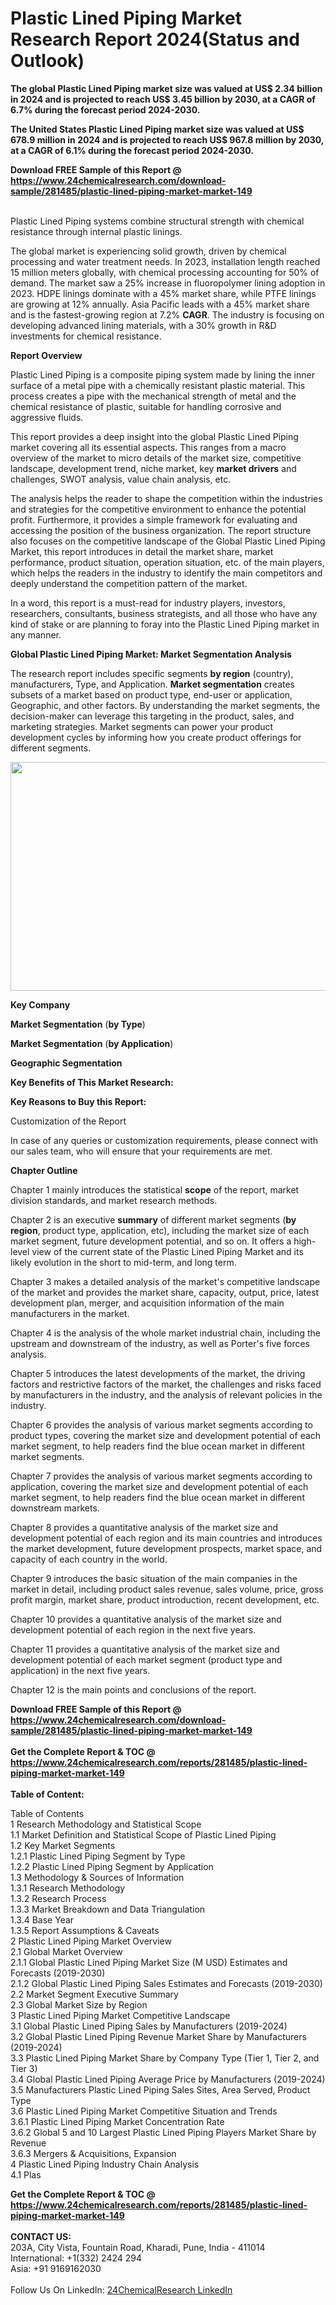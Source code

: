<h1>Plastic Lined Piping Market Research Report 2024(Status and Outlook)</h1><p><strong>The global Plastic Lined Piping market size was valued at US$ 2.34 billion in 2024 and is projected to reach US$ 3.45 billion by 2030, at a CAGR of 6.7% during the forecast period 2024-2030.</strong></p><p>
</p><p><strong>The United States Plastic Lined Piping market size was valued at US$ 678.9 million in 2024 and is projected to reach US$ 967.8 million by 2030, at a CAGR of 6.1% during the forecast period 2024-2030.</strong></p><div><b>Download FREE Sample of this Report @ 
            <a href="https://www.24chemicalresearch.com/download-sample/281485/plastic-lined-piping-market-market-149">
            https://www.24chemicalresearch.com/download-sample/281485/plastic-lined-piping-market-market-149</a></b></div><br><p>
</p><p>Plastic Lined Piping systems combine structural strength with chemical resistance through internal plastic linings.</p><p>
</p><p>The global market is experiencing solid growth, driven by chemical processing and water treatment needs. In 2023, installation length reached 15 million meters globally, with chemical processing accounting for 50% of demand. The market saw a 25% increase in fluoropolymer lining adoption in 2023. HDPE linings dominate with a 45% market share, while PTFE linings are growing at 12% annually. Asia Pacific leads with a 45% market share and is the fastest-growing region at 7.2% <strong>CAGR</strong>. The industry is focusing on developing advanced lining materials, with a 30% growth in R&amp;D investments for chemical resistance.</p><p>
</p><p><strong>Report Overview</strong></p><p>
</p><p></p><p>
</p><p>Plastic Lined Piping is a composite piping system made by lining the inner surface of a metal pipe with a chemically resistant plastic material. This process creates a pipe with the mechanical strength of metal and the chemical resistance of plastic, suitable for handling corrosive and aggressive fluids.</p><p>
</p><p>This report provides a deep insight into the global Plastic Lined Piping market covering all its essential aspects. This ranges from a macro overview of the market to micro details of the market size, competitive landscape, development trend, niche market, key <strong>market drivers</strong> and challenges, SWOT analysis, value chain analysis, etc.</p><p>
</p><p>The analysis helps the reader to shape the competition within the industries and strategies for the competitive environment to enhance the potential profit. Furthermore, it provides a simple framework for evaluating and accessing the position of the business organization. The report structure also focuses on the competitive landscape of the Global Plastic Lined Piping Market, this report introduces in detail the market share, market performance, product situation, operation situation, etc. of the main players, which helps the readers in the industry to identify the main competitors and deeply understand the competition pattern of the market.</p><p>
</p><p>In a word, this report is a must-read for industry players, investors, researchers, consultants, business strategists, and all those who have any kind of stake or are planning to foray into the Plastic Lined Piping market in any manner.</p><p>
</p><p><strong>Global Plastic Lined Piping Market: Market Segmentation Analysis</strong></p><p>
</p><p>The research report includes specific segments <strong>by region</strong> (country), manufacturers, Type, and Application. <strong>Market segmentation</strong> creates subsets of a market based on product type, end-user or application, Geographic, and other factors. By understanding the market segments, the decision-maker can leverage this targeting in the product, sales, and marketing strategies. Market segments can power your product development cycles by informing how you create product offerings for different segments.</p><p>
</p><p><img alt="" src="https://24chemicalresearch.com/assets/report-images/PlasticLinedPipingMarket.png" style="height:366px; width:731px"></p><p>
</p><p><strong>Key Company</strong></p><p>
</p><p>
</p><p><strong>Market Segmentation</strong> (<strong>by Type</strong>)</p><p>
</p><p>
</p><p><strong>Market Segmentation</strong> (<strong>by Application</strong>)</p><p>
</p><p>
</p><p><strong>Geographic Segmentation</strong></p><p>
</p><p>
</p><p><strong>Key Benefits of This Market Research:</strong></p><p>
</p><p>
</p><p><strong>Key Reasons to Buy this Report:</strong></p><p>
</p><p>
</p><p>Customization of the Report</p><p>
</p><p>In case of any queries or customization requirements, please connect with our sales team, who will ensure that your requirements are met.</p><p>
</p><p><strong>Chapter Outline</strong></p><p>
</p><p>Chapter 1 mainly introduces the statistical <strong>scope</strong> of the report, market division standards, and market research methods.</p><p>
</p><p>Chapter 2 is an executive <strong>summary</strong> of different market segments (<strong>by region</strong>, product type, application, etc), including the market size of each market segment, future development potential, and so on. It offers a high-level view of the current state of the Plastic Lined Piping Market and its likely evolution in the short to mid-term, and long term.</p><p>
</p><p>Chapter 3 makes a detailed analysis of the market's competitive landscape of the market and provides the market share, capacity, output, price, latest development plan, merger, and acquisition information of the main manufacturers in the market.</p><p>
</p><p>Chapter 4 is the analysis of the whole market industrial chain, including the upstream and downstream of the industry, as well as Porter's five forces analysis.</p><p>
</p><p>Chapter 5 introduces the latest developments of the market, the driving factors and restrictive factors of the market, the challenges and risks faced by manufacturers in the industry, and the analysis of relevant policies in the industry.</p><p>
</p><p>Chapter 6 provides the analysis of various market segments according to product types, covering the market size and development potential of each market segment, to help readers find the blue ocean market in different market segments.</p><p>
</p><p>Chapter 7 provides the analysis of various market segments according to application, covering the market size and development potential of each market segment, to help readers find the blue ocean market in different downstream markets.</p><p>
</p><p>Chapter 8 provides a quantitative analysis of the market size and development potential of each region and its main countries and introduces the market development, future development prospects, market space, and capacity of each country in the world.</p><p>
</p><p>Chapter 9 introduces the basic situation of the main companies in the market in detail, including product sales revenue, sales volume, price, gross profit margin, market share, product introduction, recent development, etc.</p><p>
</p><p>Chapter 10 provides a quantitative analysis of the market size and development potential of each region in the next five years.</p><p>
</p><p>Chapter 11 provides a quantitative analysis of the market size and development potential of each market segment (product type and application) in the next five years.</p><p>
</p><p>Chapter 12 is the main points and conclusions of the report.</p><p>

</p><div><b>Download FREE Sample of this Report @ 
            <a href="https://www.24chemicalresearch.com/download-sample/281485/plastic-lined-piping-market-market-149">
            https://www.24chemicalresearch.com/download-sample/281485/plastic-lined-piping-market-market-149</a></b></div><br><div><b>Get the Complete Report & TOC @ 
            <a href="https://www.24chemicalresearch.com/reports/281485/plastic-lined-piping-market-market-149">
            https://www.24chemicalresearch.com/reports/281485/plastic-lined-piping-market-market-149</a></b></div><br>
            <b>Table of Content:</b><p>Table of Contents<br />
 1 Research Methodology and Statistical Scope<br />
 1.1 Market Definition and Statistical Scope of Plastic Lined Piping<br />
 1.2 Key Market Segments<br />
 1.2.1 Plastic Lined Piping Segment by Type<br />
 1.2.2 Plastic Lined Piping Segment by Application<br />
 1.3 Methodology & Sources of Information<br />
 1.3.1 Research Methodology<br />
 1.3.2 Research Process<br />
 1.3.3 Market Breakdown and Data Triangulation<br />
 1.3.4 Base Year<br />
 1.3.5 Report Assumptions & Caveats<br />
 2 Plastic Lined Piping Market Overview<br />
 2.1 Global Market Overview<br />
 2.1.1 Global Plastic Lined Piping Market Size (M USD) Estimates and Forecasts (2019-2030)<br />
 2.1.2 Global Plastic Lined Piping Sales Estimates and Forecasts (2019-2030)<br />
 2.2 Market Segment Executive Summary<br />
 2.3 Global Market Size by Region<br />
 3 Plastic Lined Piping Market Competitive Landscape<br />
 3.1 Global Plastic Lined Piping Sales by Manufacturers (2019-2024)<br />
 3.2 Global Plastic Lined Piping Revenue Market Share by Manufacturers (2019-2024)<br />
 3.3 Plastic Lined Piping Market Share by Company Type (Tier 1, Tier 2, and Tier 3)<br />
 3.4 Global Plastic Lined Piping Average Price by Manufacturers (2019-2024)<br />
 3.5 Manufacturers Plastic Lined Piping Sales Sites, Area Served, Product Type<br />
 3.6 Plastic Lined Piping Market Competitive Situation and Trends<br />
 3.6.1 Plastic Lined Piping Market Concentration Rate<br />
 3.6.2 Global 5 and 10 Largest Plastic Lined Piping Players Market Share by Revenue<br />
 3.6.3 Mergers & Acquisitions, Expansion<br />
 4 Plastic Lined Piping Industry Chain Analysis<br />
 4.1 Plas</p><div><b>Get the Complete Report & TOC @ 
            <a href="https://www.24chemicalresearch.com/reports/281485/plastic-lined-piping-market-market-149">
            https://www.24chemicalresearch.com/reports/281485/plastic-lined-piping-market-market-149</a></b></div><br><b>CONTACT US:</b><br>
            203A, City Vista, Fountain Road, Kharadi, Pune, India - 411014<br>
            International: +1(332) 2424 294<br>
            Asia: +91 9169162030 <br><br>
            Follow Us On LinkedIn: <a href="https://www.linkedin.com/company/24chemicalresearch/">24ChemicalResearch LinkedIn</a>